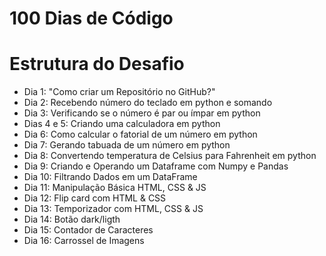 # 100 Dias de Código 

# Estrutura do Desafio

- Dia 1: "Como criar um Repositório no GitHub?"
- Dia 2: Recebendo número do teclado em python e somando
- Dia 3: Verificando se o número é par ou ímpar em python
- Dias 4 e 5: Criando uma calculadora em python
- Dia 6: Como calcular o fatorial de um número em python
- Dia 7: Gerando tabuada de um número em python
- Dia 8: Convertendo temperatura de Celsius para Fahrenheit em python
- Dia 9: Criando e Operando um Dataframe com Numpy e Pandas
- Dia 10: Filtrando Dados em um DataFrame 
- Dia 11: Manipulação Básica HTML, CSS & JS
- Dia 12: Flip card com HTML & CSS 
- Dia 13: Temporizador com HTML, CSS & JS
- Dia 14: Botão dark/ligth 
- Dia 15: Contador de Caracteres
- Dia 16: Carrossel de Imagens
